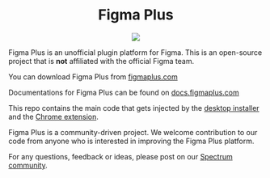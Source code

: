<h1 align="center">Figma Plus</h1>

<p align="center">
	<img src="https://github.com/figma-plus/docs/blob/gh-pages/images/promo-xl.jpg?raw=true">
</p>

Figma Plus is an unofficial plugin platform for Figma. This is an open-source project that is **not** affiliated with the official Figma team.

You can download Figma Plus from [figmaplus.com](https://figmaplus.com)

Documentations for Figma Plus can be found on [docs.figmaplus.com](http://docs.figmaplus.com)

This repo contains the main code that gets injected by the [desktop installer](https://github.com/figma-plus/installer) and the [Chrome extension](https://github.com/figma-plus/chrome-extension).

Figma Plus is a community-driven project. We welcome contribution to our code from anyone who is interested in improving the Figma Plus platform.

For any questions, feedback or ideas, please post on our [Spectrum community](https://spectrum.chat/figma-plus).
